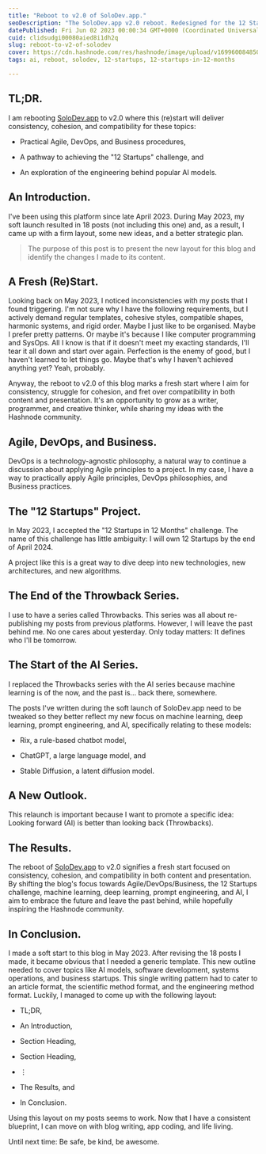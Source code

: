 ```yaml
---
title: "Reboot to v2.0 of SoloDev.app."
seoDescription: "The SoloDev.app v2.0 reboot. Redesigned for the 12 Startups challenge, AI, machine learning, and prompt engineering."
datePublished: Fri Jun 02 2023 00:00:34 GMT+0000 (Coordinated Universal Time)
cuid: clidsudgi00080aied8i1dh2q
slug: reboot-to-v2-of-solodev
cover: https://cdn.hashnode.com/res/hashnode/image/upload/v1699600848507/062bf1d3-1d5e-4f7f-b37b-0ee0a5988af6.png
tags: ai, reboot, solodev, 12-startups, 12-startups-in-12-months

---
```


## TL;DR.

I am rebooting [SoloDev.app](http://SoloDev.app) to v2.0 where this (re)start will deliver consistency, cohesion, and compatibility for these topics:

* Practical Agile, DevOps, and Business procedures,
    
* A pathway to achieving the "12 Startups" challenge, and
    
* An exploration of the engineering behind popular AI models.
    

## An Introduction.

I've been using this platform since late April 2023. During May 2023, my soft launch resulted in 18 posts (not including this one) and, as a result, I came up with a firm layout, some new ideas, and a better strategic plan.

> The purpose of this post is to present the new layout for this blog and identify the changes I made to its content.

## A Fresh (Re)Start.

Looking back on May 2023, I noticed inconsistencies with my posts that I found triggering. I'm not sure why I have the following requirements, but I actively demand regular templates, cohesive styles, compatible shapes, harmonic systems, and rigid order. Maybe I just like to be organised. Maybe I prefer pretty patterns. Or maybe it's because I like computer programming and SysOps. All I know is that if it doesn't meet my exacting standards, I'll tear it all down and start over again. Perfection is the enemy of good, but I haven't learned to let things go. Maybe that's why I haven't achieved anything yet? Yeah, probably.

Anyway, the reboot to v2.0 of this blog marks a fresh start where I aim for consistency, struggle for cohesion, and fret over compatibility in both content and presentation. It's an opportunity to grow as a writer, programmer, and creative thinker, while sharing my ideas with the Hashnode community.

## Agile, DevOps, and Business.

DevOps is a technology-agnostic philosophy, a natural way to continue a discussion about applying Agile principles to a project. In my case, I have a way to practically apply Agile principles, DevOps philosophies, and Business practices.

## The "12 Startups" Project.

In May 2023, I accepted the "12 Startups in 12 Months" challenge. The name of this challenge has little ambiguity: I will own 12 Startups by the end of April 2024.

A project like this is a great way to dive deep into new technologies, new architectures, and new algorithms.

## The End of the Throwback Series.

I use to have a series called Throwbacks. This series was all about re-publishing my posts from previous platforms. However, I will leave the past behind me. No one cares about yesterday. Only today matters: It defines who I'll be tomorrow.

## The Start of the AI Series.

I replaced the Throwbacks series with the AI series because machine learning is of the now, and the past is... back there, somewhere.

The posts I've written during the soft launch of SoloDev.app need to be tweaked so they better reflect my new focus on machine learning, deep learning, prompt engineering, and AI, specifically relating to these models:

* Rix, a rule-based chatbot model,
    
* ChatGPT, a large language model, and
    
* Stable Diffusion, a latent diffusion model.
    

## A New Outlook.

This relaunch is important because I want to promote a specific idea: Looking forward (AI) is better than looking back (Throwbacks).

## The Results.

The reboot of [SoloDev.app](http://SoloDev.app) to v2.0 signifies a fresh start focused on consistency, cohesion, and compatibility in both content and presentation. By shifting the blog's focus towards Agile/DevOps/Business, the 12 Startups challenge, machine learning, deep learning, prompt engineering, and AI, I aim to embrace the future and leave the past behind, while hopefully inspiring the Hashnode community.

## In Conclusion.

I made a soft start to this blog in May 2023. After revising the 18 posts I made, it became obvious that I needed a generic template. This new outline needed to cover topics like AI models, software development, systems operations, and business startups. This single writing pattern had to cater to an article format, the scientific method format, and the engineering method format. Luckily, I managed to come up with the following layout:

* TL;DR,
    
* An Introduction,
    
* Section Heading,
    
* Section Heading,
    
* ⋮
    
* The Results, and
    
* In Conclusion.
    

Using this layout on my posts seems to work. Now that I have a consistent blueprint, I can move on with blog writing, app coding, and life living.

Until next time: Be safe, be kind, be awesome.